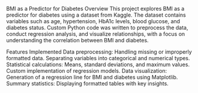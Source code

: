 BMI as a Predictor for Diabetes
Overview
This project explores BMI as a predictor for diabetes using a dataset from Kaggle. The dataset contains variables such as age, hypertension, HbA1c levels, blood glucose, and diabetes status. Custom Python code was written to preprocess the data, conduct regression analysis, and visualize relationships, with a focus on understanding the correlation between BMI and diabetes.

Features Implemented
Data preprocessing:
Handling missing or improperly formatted data.
Separating variables into categorical and numerical types.
Statistical calculations:
Means, standard deviations, and maximum values.
Custom implementation of regression models.
Data visualization:
Generation of a regression line for BMI and diabetes using Matplotlib.
Summary statistics:
Displaying formatted tables with key insights.

